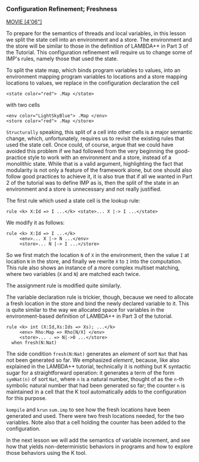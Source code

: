 ### Configuration Refinement; Freshness

[MOVIE [4'06"]](http://youtu.be/f-qrqs8cMcU)

To prepare for the semantics of threads and local variables, in this lesson we
split the state cell into an environment and a store.  The environment and
the store will be similar to those in the definition of LAMBDA++ in Part
3 of the Tutorial.  This configuration refinement will require us to change some
of IMP's rules, namely those that used the state.

To split the state map, which binds program variables to values, into an
environment mapping program variables to locations and a store mapping
locations to values, we replace in the configuration declaration the cell

    <state color="red"> .Map </state>

with two cells

    <env color="LightSkyBlue"> .Map </env>
    <store color="red"> .Map </store>

`Structurally` speaking, this split of a cell into other cells is a major
semantic change, which, unfortunately, requires us to revisit the existing
rules that used the state cell.  Once could, of course, argue that we could
have avoided this problem if we had followed from the very beginning the
good-practice style to work with an environment and a store, instead of a
monolithic state.  While that is a valid argument, highlighting the fact that
modularity is not only a feature of the framework alone, but one should also
follow good practices to achieve it, it is also true that if all we wanted
in Part 2 of the tutorial was to define IMP as is, then the split of the state
in an environment and a store is unnecessary and not really justified.

The first rule which used a state cell is the lookup rule:

    rule <k> X:Id => I ...</k> <state>... X |-> I ...</state>

We modify it as follows:

    rule <k> X:Id => I ...</k>
         <env>... X |-> N ...</env>
         <store>... N |-> I ...</store>

So we first match the location `N` of `X` in the environment, then the value `I`
at location `N` in the store, and finally we rewrite `X` to `I` into the
computation.  This rule also shows an instance of a more complex
multiset matching, where two variables (`X` and `N`) are matched each twice.

The assignment rule is modified quite similarly.

The variable declaration rule is trickier, though, because we need to allocate
a fresh location in the store and bind the newly declared variable to it.
This is quite similar to the way we allocated space for variables in
the environment-based definition of LAMBDA++ in Part 3 of the tutorial.

    rule <k> int (X:Id,Xs:Ids => Xs); ...</k>
         <env> Rho:Map => Rho[N/X] </env>
         <store>... . => N|->0 ...</store>
      when fresh(N:Nat)

The side condition `fresh(N:Nat)` generates an *element* of sort `Nat` that has
not been generated so far.  We emphasized *element*, because, like also explained
in the LAMBDA++ tutorial, technically it is nothing but K syntactic sugar for
a straightforward operation: it generates a term of the form `symNat(n)` of sort
`Nat`, where `n` is a natural number, thought of as the `n`-th symbolic natural
number that had been generated so far; the counter `n` is maintained in a
cell that the K tool automatically adds to the configuration for this purpose.

`kompile` and `krun` `sum.imp` to see how the fresh locations have been generated and
used.  There were two fresh locations needed, for the two variables.  Note
also that a cell holding the counter has been added to the configuration.

In the next lesson we will add the semantics of variable increment, and see
how that yields non-deterministic behaviors in programs and how to explore
those behaviors using the K tool.
